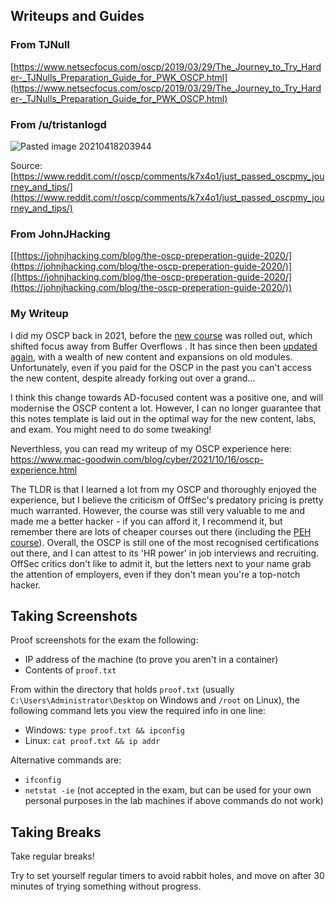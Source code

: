 ## Writeups and Guides

### From TJNull

[https://www.netsecfocus.com/oscp/2019/03/29/The_Journey_to_Try_Harder-_TJNulls_Preparation_Guide_for_PWK_OSCP.html](https://www.netsecfocus.com/oscp/2019/03/29/The_Journey_to_Try_Harder-_TJNulls_Preparation_Guide_for_PWK_OSCP.html)

### From /u/tristanlogd

![Pasted image 20210418203944](Pasted%20image%2020210418203944.png)

Source: [https://www.reddit.com/r/oscp/comments/k7x4o1/just_passed_oscpmy_journey_and_tips/](https://www.reddit.com/r/oscp/comments/k7x4o1/just_passed_oscpmy_journey_and_tips/)

### From JohnJHacking

[[https://johnjhacking.com/blog/the-oscp-preperation-guide-2020/](https://johnjhacking.com/blog/the-oscp-preperation-guide-2020/)]([https://johnjhacking.com/blog/the-oscp-preperation-guide-2020/](https://johnjhacking.com/blog/the-oscp-preperation-guide-2020/))

### My Writeup

I did my OSCP back in 2021, before the [new course](https://www.offsec.com/offsec/oscp-exam-structure/) was rolled out, which shifted focus away from Buffer Overflows . It has since then been [updated again](https://www.offsec.com/offsec/pen-200-2023/), with a wealth of new content and expansions on old modules. Unfortunately, even if you paid for the OSCP in the past you can't access the new content, despite already forking out over a grand...

I think this change towards AD-focused content was a positive one, and will modernise the OSCP content a lot. However, I can no longer guarantee that this notes template is laid out in the optimal way for the new content, labs, and exam. You might need to do some tweaking!

Neverthless, you can read my writeup of my OSCP experience here: https://www.mac-goodwin.com/blog/cyber/2021/10/16/oscp-experience.html

The TLDR is that I learned a lot from my OSCP and thoroughly enjoyed the experience, but I believe the criticism of OffSec's predatory pricing is pretty much warranted. However, the course was still very valuable to me and made me a better hacker - if you can afford it, I recommend it, but remember there are lots of cheaper courses out there (including the [PEH course](https://academy.tcm-sec.com/p/practical-ethical-hacking-the-complete-course)). Overall, the OSCP is still one of the most recognised certifications out there, and I can attest to its 'HR power' in job interviews and recruiting. OffSec critics don't like to admit it, but the letters next to your name grab the attention of employers, even if they don't mean you're a top-notch hacker.

## Taking Screenshots

Proof screenshots for the exam [](https://help.offensive-security.com/hc/en-us/articles/360040165632-OSCP-Exam-Guide#screenshot-requirements) the following:
- IP address of the machine (to prove you aren't in a container)
- Contents of `proof.txt`

From within the directory that holds `proof.txt` (usually `C:\Users\Administrator\Desktop` on Windows and `/root` on Linux), the following command lets you view the required info in one line:
- Windows: `type proof.txt && ipconfig`
- Linux: `cat proof.txt && ip addr`

Alternative commands are:
- `ifconfig`
- `netstat -ie` (not accepted in the exam, but can be used for your own personal purposes in the lab machines if above commands do not work)

## Taking Breaks

Take regular breaks!

Try to set yourself regular timers to avoid rabbit holes, and move on after 30 minutes of trying something without progress.